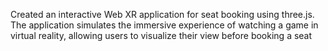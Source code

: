 Created an interactive Web XR application for seat booking using three.js. The application simulates the immersive experience of watching a game in virtual reality, allowing users to visualize their view before booking a seat
